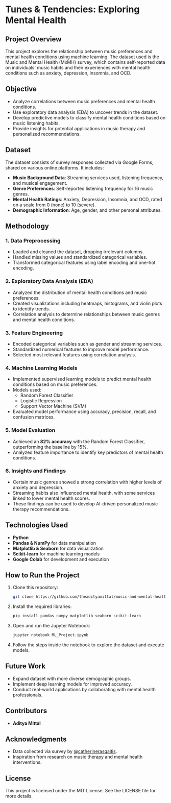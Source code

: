 # Tunes & Tendencies: Exploring Mental Health

## Project Overview

This project explores the relationship between music preferences and mental health conditions using machine learning. The dataset used is the Music and Mental Health (MxMH) survey, which contains self-reported data on individuals' music habits and their experiences with mental health conditions such as anxiety, depression, insomnia, and OCD.

## Objective

- Analyze correlations between music preferences and mental health conditions.
- Use exploratory data analysis (EDA) to uncover trends in the dataset.
- Develop predictive models to classify mental health conditions based on music listening habits.
- Provide insights for potential applications in music therapy and personalized recommendations.

## Dataset

The dataset consists of survey responses collected via Google Forms, shared on various online platforms. It includes:

- **Music Background Data**: Streaming services used, listening frequency, and musical engagement.
- **Genre Preferences**: Self-reported listening frequency for 16 music genres.
- **Mental Health Ratings**: Anxiety, Depression, Insomnia, and OCD, rated on a scale from 0 (none) to 10 (severe).
- **Demographic Information**: Age, gender, and other personal attributes.

## Methodology

### 1. Data Preprocessing

- Loaded and cleaned the dataset, dropping irrelevant columns.
- Handled missing values and standardized categorical variables.
- Transformed categorical features using label encoding and one-hot encoding.

### 2. Exploratory Data Analysis (EDA)

- Analyzed the distribution of mental health conditions and music preferences.
- Created visualizations including heatmaps, histograms, and violin plots to identify trends.
- Correlation analysis to determine relationships between music genres and mental health conditions.

### 3. Feature Engineering

- Encoded categorical variables such as gender and streaming services.
- Standardized numerical features to improve model performance.
- Selected most relevant features using correlation analysis.

### 4. Machine Learning Models

- Implemented supervised learning models to predict mental health conditions based on music preferences.
- Models used:
  - Random Forest Classifier
  - Logistic Regression
  - Support Vector Machine (SVM)
- Evaluated model performance using accuracy, precision, recall, and confusion matrices.

### 5. Model Evaluation

- Achieved an **82% accuracy** with the Random Forest Classifier, outperforming the baseline by 15%.
- Analyzed feature importance to identify key predictors of mental health conditions.

### 6. Insights and Findings

- Certain music genres showed a strong correlation with higher levels of anxiety and depression.
- Streaming habits also influenced mental health, with some services linked to lower mental health scores.
- These findings can be used to develop AI-driven personalized music therapy recommendations.

## Technologies Used

- **Python**
- **Pandas & NumPy** for data manipulation
- **Matplotlib & Seaborn** for data visualization
- **Scikit-learn** for machine learning models
- **Google Colab** for development and execution

## How to Run the Project

1. Clone this repository:
   ```bash
   git clone https://github.com/theadityamittal/music-and-mental-health.git
   ```
2. Install the required libraries:
   ```bash
   pip install pandas numpy matplotlib seaborn scikit-learn
   ```
3. Open and run the Jupyter Notebook:
   ```bash
   jupyter notebook ML_Project.ipynb
   ```
4. Follow the steps inside the notebook to explore the dataset and execute models.

## Future Work

- Expand dataset with more diverse demographic groups.
- Implement deep learning models for improved accuracy.
- Conduct real-world applications by collaborating with mental health professionals.

## Contributors

- **Aditya Mittal**

## Acknowledgments

- Data collected via survey by [@catherinerasgaitis](https://www.linkedin.com/in/catherine-rasgaitis/).
- Inspiration from research on music therapy and mental health interventions.

## License

This project is licensed under the MIT License. See the LICENSE file for more details.

